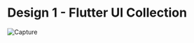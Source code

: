 # Design 1 - Flutter UI Collection

![Capture](https://github.com/retroportalstudio/rps_ui_collection/blob/main/rps_ui_e1/episode_1_design.jpg)
